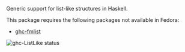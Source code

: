 Generic support for list-like structures in Haskell.

This package requires the following packages not available in Fedora:

* [ghc-fmlist](../ghc-fmlist)

![ghc-ListLike status](https://copr.fedorainfracloud.org/coprs/dshea/haskell-extras/package/ghc-ListLike/status_image/last_build.png)
